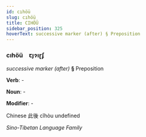 ```yaml
---
id: cıhöü
slug: cıhöü
title: CIHÖÜ
sidebar_position: 325
hoverText: successive marker (after) § Preposition
---
```


### cıhöü&emsp;<span kind="abugida">ꞇȷɂıɽʄ</span>

*successive marker (after)* **§** Preposition

**Verb**: -

**Noun**: -

**Modifier**: -

Chinese 此後 cǐhòu undefined

*Sino-Tibetan Language Family*